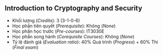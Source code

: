 ## Introduction to Cryptography and Security

- Khối lượng (<i>Credits</i>): 3 (3-1-0-6)
- Học phần tiên quyết (<i>Prerequisite</i>): Không (<i>None</i>)
- Học phần học trước (<i>Pre-courses</i>): IT3030E
- Học phần song hành (<i>Corequisite Courses</i>): Không (<i>None</i>)
- Tỷ lệ đánh giá (<i>Evaluation ratio</i>): 40% Quá trình (<i>Progress</i>) + 60% Thi (<i>Final exam</i>) 
